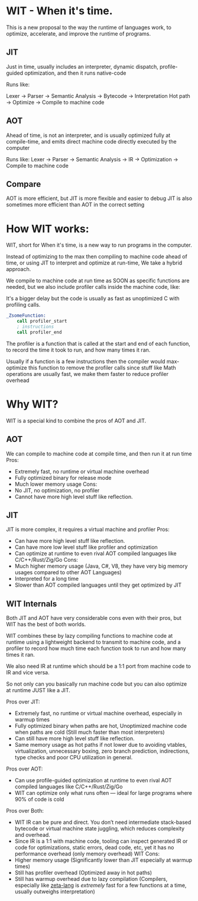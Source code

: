 # WIT - When it's time.

This is a new proposal to the way the runtime of languages work, to optimize, accelerate, and improve
the runtime of programs.

## JIT
Just in time, usually includes an interpreter, dynamic dispatch, profile-guided
optimization, and then it runs native-code

Runs like:

Lexer -> Parser -> Semantic Analysis -> Bytecode -> Interpretation
Hot path -> Optimize -> Compile to machine code

## AOT
Ahead of time, is not an interpreter, and is usually optimized fully at compile-time,
and emits direct machine code directly executed by the computer

Runs like:
Lexer -> Parser -> Semantic Analysis -> IR -> Optimization -> Compile to machine code

## Compare
AOT is more efficient, but JIT is more flexible and easier to debug
JIT is also sometimes more efficient than AOT in the correct setting

# How WIT works:
WIT, short for When it's time, is a new way to run programs in the computer.

Instead of optimizing to the max then compiling to machine code ahead of time,
or using JIT to interpret and optimize at run-time, We take a hybrid approach.

We compile to machine code at run time as SOON as specific functions are needed, but we also include profiler calls inside the machine code, like:

It's a bigger delay but the code is usually as fast as unoptimized C with profiling calls.
```asm
_ZsomeFunction:
    call profiler_start
    ; instructions
    call profiler_end
```

The profiler is a function that is called at the start and end of each function, to record the
time it took to run, and how many times it ran.

Usually if a function is a few instructions then the compiler would max-optimize this function to remove the profiler calls
since stuff like Math operations are usually fast, we make them faster to reduce profiler overhead

# Why WIT?

WIT is a special kind to combine the pros of AOT and JIT.

## AOT
We can compile to machine code at compile time, and then run it at run time
Pros:
- Extremely fast, no runtime or virtual machine overhead
- Fully optimized binary for release mode
- Much lower memory usage
Cons:
- No JIT, no optimization, no profiler
- Cannot have more high level stuff like reflection.

## JIT
JIT is more complex, it requires a virtual machine and profiler
Pros:
- Can have more high level stuff like reflection.
- Can have more low level stuff like profiler and optimization
- Can optimize at runtime to even rival AOT compiled languages like C/C++/Rust/Zig/Go
Cons:
- Much higher memory usage (Java, C#, V8, they have very big memory usages compared to other AOT Languages)
- Interpreted for a long time
- Slower than AOT compiled languages until they get optimized by JIT

## WIT Internals

Both JIT and AOT have very considerable cons even with their pros, but WIT has
the best of both worlds.

WIT combines these by lazy compiling functions to machine code at runtime using
a lightweight backend to transmit to machine code, and a profiler to record
how much time each function took to run and how many times it ran.

We also need IR at runtime which should be a 1:1 port from machine code to IR and vice versa.

So not only can you basically run machine code but you can also optimize at runtime JUST like a JIT.

Pros over JIT:
- Extremely fast, no runtime or virtual machine overhead, especially in warmup times
- Fully optimized binary when paths are hot, Unoptimized machine code when paths are cold (Still much faster than most interpreters)
- Can still have more high level stuff like reflection.
- Same memory usage as hot paths if not lower due to avoiding vtables, virtualization, unnecessary boxing, zero branch prediction, indirections, type checks and poor CPU utilization in general.

Pros over AOT:
- Can use profile-guided optimization at runtime to even rival AOT compiled languages like C/C++/Rust/Zig/Go
- WIT can optimize only what runs often — ideal for large programs where 90% of code is cold

Pros over Both:
- WIT IR can be pure and direct. You don’t need intermediate stack-based bytecode or virtual machine state juggling, which reduces complexity and overhead.
- Since IR is a 1:1 with machine code, tooling can inspect generated IR or code for optimizations, static errors, dead code, etc, yet it has no performance overhead (only memory overhead)
WIT Cons:
- Higher memory usage (Significantly lower than JIT especially at warmup times)
- Still has profiler overhead (Optimized away in hot paths)
- Still has warmup overhead due to lazy compilation (Compilers, especially like [zeta-lang](https://github.com/Voxon-Development/zeta-lang) is *extremely* fast for a few functions at a time, usually outweighs interpretation)
